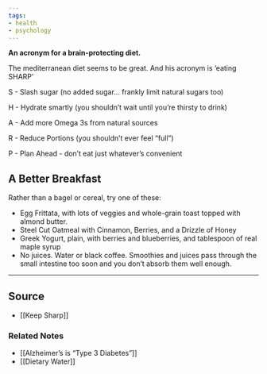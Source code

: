 ```yaml
---
tags:
- health
- psychology
---
```

**An acronym for a brain-protecting diet.**

The mediterranean diet seems to be great. And his acronym is ‘eating SHARP’

S - Slash sugar (no added sugar… frankly limit natural sugars too)

H - Hydrate smartly (you shouldn’t wait until you’re thirsty to drink)

A - Add more Omega 3s from natural sources

R - Reduce Portions (you shouldn’t ever feel “full”)

P - Plan Ahead - don’t eat just whatever’s convenient

## A Better Breakfast

Rather than a bagel or cereal, try one of these:

- Egg Frittata, with lots of veggies and whole-grain toast topped with almond butter.
- Steel Cut Oatmeal with Cinnamon, Berries, and a Drizzle of Honey
- Greek Yogurt, plain, with berries and blueberries, and tablespoon of real maple syrup
- No juices. Water or black coffee. Smoothies and juices pass through the small intestine too soon and you don’t absorb them well enough.

---

## Source
- [[Keep Sharp]]

### Related Notes
- [[Alzheimer’s is “Type 3 Diabetes”]]
- [[Dietary Water]]